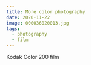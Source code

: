 ```yaml
---
title: More color photography
date: 2020-11-22
image: 000036020013.jpg
tags:
  - photography
  - film
---
```




<v-img src="000053620027.jpg" alt="bar" :dirp="dir"></v-img>
<v-img src="000053620016.jpg" alt="bar" :dirp="dir"></v-img>
<v-img src="000053620011.jpg" alt="bar" :dirp="dir"></v-img>
<v-img src="000053620007.jpg" alt="bar" :dirp="dir"></v-img>
<v-img src="000053620003.jpg" alt="bar" :dirp="dir"></v-img>
<v-img src="000053610014.jpg" alt="bar" :dirp="dir"></v-img>
<v-img src="000053610002.jpg" alt="bar" :dirp="dir"></v-img>


Kodak Color 200 film